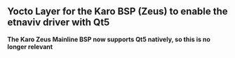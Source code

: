 ## Yocto Layer for the Karo BSP (Zeus) to enable the etnaviv driver with Qt5 ## 

**The Karo Zeus Mainline BSP now supports Qt5 natively, so this is no longer relevant**

